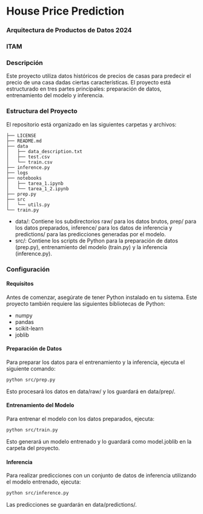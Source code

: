 # House Price Prediction
### Arquitectura de Productos de Datos 2024
### ITAM

### Descripción 
Este proyecto utiliza datos históricos de precios de casas para predecir el precio de una casa dadas ciertas características. El proyecto está estructurado en tres partes principales: preparación de datos, entrenamiento del modelo y inferencia.

### Estructura del Proyecto 
El repositorio está organizado en las siguientes carpetas y archivos:

```
├── LICENSE
├── README.md
├── data
│   ├── data_description.txt
│   ├── test.csv
│   └── train.csv
├── inference.py
├── logs
├── notebooks
│   ├── tarea_1.ipynb
│   └── tarea_1_2.ipynb
├── prep.py
├── src
│   └── utils.py
└── train.py
```

* data/: Contiene los subdirectorios raw/ para los datos brutos, prep/ para los datos preparados, inference/ para los datos de inferencia y predictions/ para las predicciones generadas por el modelo. 
* src/: Contiene los scripts de Python para la preparación de datos (prep.py), entrenamiento del modelo (train.py) y la inferencia (inference.py).

### Configuración 
#### Requisitos 
Antes de comenzar, asegúrate de tener Python instalado en tu sistema. Este proyecto también requiere las siguientes bibliotecas de Python: 
* numpy 
* pandas 
* scikit-learn 
* joblib

#### Preparación de Datos 
Para preparar los datos para el entrenamiento y la inferencia, ejecuta el siguiente comando: 

```bash
python src/prep.py 
```

Esto procesará los datos en data/raw/ y los guardará en data/prep/.

#### Entrenamiento del Modelo 
Para entrenar el modelo con los datos preparados, ejecuta: 
```bash
python src/train.py 
```
Esto generará un modelo entrenado y lo guardará como model.joblib en la carpeta del proyecto.

#### Inferencia
Para realizar predicciones con un conjunto de datos de inferencia utilizando el modelo entrenado, ejecuta: 
```bash
python src/inference.py
```
Las predicciones se guardarán en data/predictions/.
